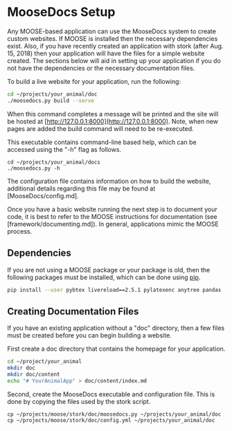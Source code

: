 # MooseDocs Setup

Any MOOSE-based application can use the MooseDocs system to create custom websites. If MOOSE is
installed then the necessary dependencies exist. Also, if you have recently created an application
with stork (after Aug. 15, 2018) then your application will have the files for a simple website
created. The sections below will aid in setting up your application if you do not have the
dependencies or the necessary documentation files.

To build a live website for your application, run the following:

```bash
cd ~/projects/your_animal/doc
./moosedocs.py build --serve
```

When this command completes a message will be printed and the site will be hosted at
[http://127.0.0.1:8000](http://127.0.0.1:8000). Note, when new pages are added the build command will
need to be re-executed.

This executable contains command-line based help, which can be accessed using the "-h" flag as
follows.

```
cd ~/projects/your_animal/docs
./moosedocs.py -h
```

The configuration file contains information on how to build the website, additional details regarding
this file may be found at [MooseDocs/config.md].

Once you have a basic website running the next step is to document your code, it is best to refer to
the MOOSE instructions for documentation (see [framework/documenting.md]). In general, applications
mimic the MOOSE process.

## Dependencies

If you are not using a MOOSE package or your package is old, then the following packages must be
installed, which can be done using [pip](https://pip.pypa.io/en/stable/).

```bash
pip install --user pybtex livereload==2.5.1 pylatexenc anytree pandas
```

## Creating Documentation Files

If you have an existing application without a "doc" directory, then a few files must be created
before you can begin building a website.

First create a doc directory that contains the homepage for your application.

```bash
cd ~/project/your_animal
mkdir doc
mkdir doc/content
echo "# YourAnimalApp" > doc/content/index.md
```

Second, create the MooseDocs executable and configuration file. This is done by copying the files
used by the stork script.

```
cp ~/projects/moose/stork/doc/moosedocs.py ~/projects/your_animal/doc
cp ~/projects/moose/stork/doc/config.yml ~/projects/your_animal/doc
```
